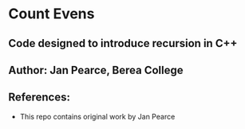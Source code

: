 # Count Evens
## Code designed to introduce recursion in C++

## Author: Jan Pearce, Berea College


## References:
- This repo contains original work by Jan Pearce 

